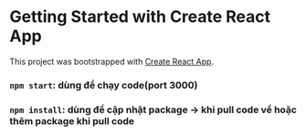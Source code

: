 # Getting Started with Create React App

This project was bootstrapped with [Create React App](https://github.com/facebook/create-react-app).

### `npm start`: dùng để chạy code(port 3000)

### `npm install`: dùng để cập nhật package -> khi pull code về hoặc thêm package khi pull code 
